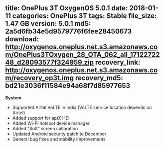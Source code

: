title: OnePlus 3T OxygenOS 5.0.1
date: 2018-01-11
categories: OnePlus 3T
tags: Stable
file_size: 1.47 GB
version: 5.0.1
md5: 2a5d6fb34e5d9579776f6fee28450673
download: http://oxygenos.oneplus.net.s3.amazonaws.com/OnePlus3TOxygen_28_OTA_062_all_1712272248_d28093577f324959.zip
recovery_link: http://oxygenos.oneplus.net.s3.amazonaws.com/recovery_op3t.img
recovery_md5: bd21e3036f11584e94a68f7d85977653 
---
**System**
* Supported Airtel VoLTE in India (VoLTE service location depends on Airtel)
* Added support for aptX HD 
* Added Wi-Fi hotspot device manager
* Added "Soft" screen calibration
* Updated Android security patch to December
* General bug fixes and stability improvements
